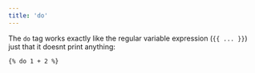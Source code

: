 ```yaml
---
title: 'do'
---
```


The `do` tag works exactly like the regular variable expression (`{{ ... }}`) just that it doesnt print anything:

```twig {% process=false %}
{% do 1 + 2 %}
```

